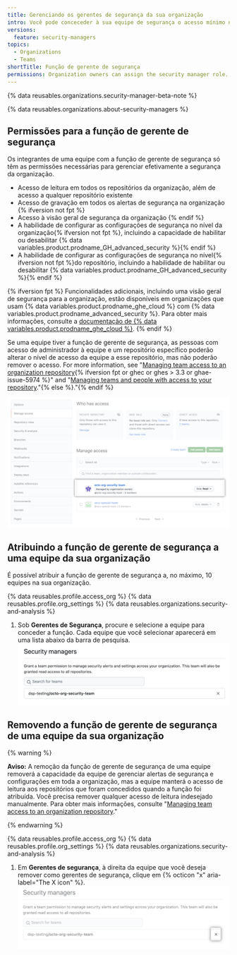 ```yaml
---
title: Gerenciando os gerentes de segurança da sua organização
intro: Você pode conceceder à sua equipe de segurança o acesso mínimo necessário à sua organização atribuindo uma equipe à função de gerente de segurança.
versions:
  feature: security-managers
topics:
  - Organizations
  - Teams
shortTitle: Função de gerente de segurança
permissions: Organization owners can assign the security manager role.
---
```


{% data reusables.organizations.security-manager-beta-note %}

{% data reusables.organizations.about-security-managers %}

## Permissões para a função de gerente de segurança

Os integrantes de uma equipe com a função de gerente de segurança só têm as permissões necessárias para gerenciar efetivamente a segurança da organização.

- Acesso de leitura em todos os repositórios da organização, além de acesso a qualquer repositório existente
- Acesso de gravação em todos os alertas de segurança na organização {% ifversion not fpt %}
- Acesso à visão geral de segurança da organização {% endif %}
- A habilidade de configurar as configurações de segurança no nível da organização{% ifversion not fpt %}, incluindo a capacidade de habilitar ou desabilitar {% data variables.product.prodname_GH_advanced_security %}{% endif %}
- A habilidade de configurar as configurações de segurança no nível{% ifversion not fpt %}do repositório, incluindo a habilidade de habilitar ou desabilitar {% data variables.product.prodname_GH_advanced_security %}{% endif %}

{% ifversion fpt %}
Funcionalidades adicionais, incluindo uma visão geral de segurança para a organização, estão disponíveis em organizações que usam {% data variables.product.prodname_ghe_cloud %} com {% data variables.product.prodname_advanced_security %}. Para obter mais informações, consulte a [documentação de {% data variables.product.prodname_ghe_cloud %}](/enterprise-cloud@latest/organizations/managing-peoples-access-to-your-organization-with-roles/managing-security-managers-in-your-organization).
{% endif %}

Se uma equipe tiver a função de gerente de segurança, as pessoas com acesso de administrador à equipe e um repositório específico poderão alterar o nível de acesso da equipe a esse repositório, mas não poderão remover o acesso. For more information, see "[Managing team access to an organization repository](/organizations/managing-access-to-your-organizations-repositories/managing-team-access-to-an-organization-repository){% ifversion fpt or ghec or ghes > 3.3 or ghae-issue-5974 %}" and "[Managing teams and people with access to your repository](/repositories/managing-your-repositorys-settings-and-features/managing-repository-settings/managing-teams-and-people-with-access-to-your-repository)."{% else %}."{% endif %}

  ![Gerenciar a interface do usuário do repositório com gerentes de segurança](/assets/images/help/organizations/repo-access-security-managers.png)

## Atribuindo a função de gerente de segurança a uma equipe da sua organização
É possível atribuir a função de gerente de segurança a, no máximo, 10 equipes na sua organização.

{% data reusables.profile.access_org %}
{% data reusables.profile.org_settings %}
{% data reusables.organizations.security-and-analysis %}
1. Sob **Gerentes de Segurança**, procure e selecione a equipe para conceder a função. Cada equipe que você selecionar aparecerá em uma lista abaixo da barra de pesquisa. ![Adicionar gerente de segurança](/assets/images/help/organizations/add-security-managers.png)
## Removendo a função de gerente de segurança de uma equipe da sua organização

{% warning %}

**Aviso:** A remoção da função de gerente de segurança de uma equipe removerá a capacidade da equipe de gerenciar alertas de segurança e configurações em toda a organização, mas a equipe manterá o acesso de leitura aos repositórios que foram concedidos quando a função foi atribuída. Você precisa remover qualquer acesso de leitura indesejado manualmente. Para obter mais informações, consulte "[Managing team access to an organization repository](/organizations/managing-access-to-your-organizations-repositories/managing-team-access-to-an-organization-repository#removing-a-teams-access-to-a-repository)."

{% endwarning %}

{% data reusables.profile.access_org %}
{% data reusables.profile.org_settings %}
{% data reusables.organizations.security-and-analysis %}
1. Em **Gerentes de segurança**, à direita da equipe que você deseja remover como gerentes de segurança, clique em {% octicon "x" aria-label="The X icon" %}. ![Remover gerentes de segurança](/assets/images/help/organizations/remove-security-managers.png)
